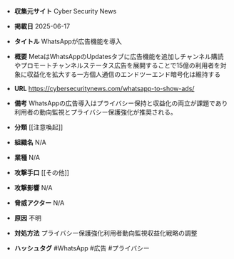 - **収集元サイト**
Cyber Security News

- **掲載日**
2025-06-17

- **タイトル**
WhatsAppが広告機能を導入

- **概要**
MetaはWhatsAppのUpdatesタブに広告機能を追加しチャンネル購読やプロモートチャンネルステータス広告を展開することで15億の利用者を対象に収益化を拡大する一方個人通信のエンドツーエンド暗号化は維持する

- **URL**
https://cybersecuritynews.com/whatsapp-to-show-ads/

- **備考**
WhatsAppの広告導入はプライバシー保持と収益化の両立が課題であり利用者の動向監視とプライバシー保護強化が推奨される。

- **分類**
[[注意喚起]]

- **組織名**
N/A

- **業種**
N/A

- **攻撃手口**
[[その他]]

- **攻撃影響**
N/A

- **脅威アクター**
N/A

- **原因**
不明

- **対処方法**
プライバシー保護強化利用者動向監視収益化戦略の調整

- **ハッシュタグ**
#WhatsApp #広告 #プライバシー
